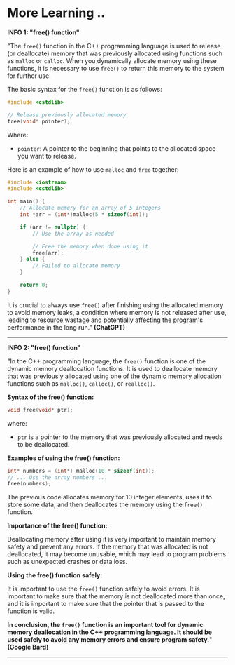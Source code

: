 # More Learning ..

**INFO 1: "free() function"**

"The `free()` function in the C++ programming language is used to release (or deallocate) memory that was previously allocated using functions such as `malloc` or `calloc`. When you dynamically allocate memory using these functions, it is necessary to use `free()` to return this memory to the system for further use.

The basic syntax for the `free()` function is as follows:

```cpp
#include <cstdlib>

// Release previously allocated memory
free(void* pointer);
```

Where:
- `pointer`: A pointer to the beginning that points to the allocated space you want to release.

Here is an example of how to use `malloc` and `free` together:

```cpp
#include <iostream>
#include <cstdlib>

int main() {
    // Allocate memory for an array of 5 integers
    int *arr = (int*)malloc(5 * sizeof(int));

    if (arr != nullptr) {
        // Use the array as needed

        // Free the memory when done using it
        free(arr);
    } else {
        // Failed to allocate memory
    }

    return 0;
}
```

It is crucial to always use `free()` after finishing using the allocated memory to avoid memory leaks, a condition where memory is not released after use, leading to resource wastage and potentially affecting the program's performance in the long run." **(ChatGPT)**

---

**INFO 2: "free() function"**

"In the C++ programming language, the `free()` function is one of the dynamic memory deallocation functions. It is used to deallocate memory that was previously allocated using one of the dynamic memory allocation functions such as `malloc()`, `calloc()`, or `realloc()`.

**Syntax of the free() function:**

```c++
void free(void* ptr);
```

where:

* `ptr` is a pointer to the memory that was previously allocated and needs to be deallocated.

**Examples of using the free() function:**

```c++
int* numbers = (int*) malloc(10 * sizeof(int));
// ... Use the array numbers ...
free(numbers);
```

The previous code allocates memory for 10 integer elements, uses it to store some data, and then deallocates the memory using the `free()` function.

**Importance of the free() function:**

Deallocating memory after using it is very important to maintain memory safety and prevent any errors. If the memory that was allocated is not deallocated, it may become unusable, which may lead to program problems such as unexpected crashes or data loss.

**Using the free() function safely:**

It is important to use the `free()` function safely to avoid errors. It is important to make sure that the memory is not deallocated more than once, and it is important to make sure that the pointer that is passed to the function is valid.

**In conclusion, the `free()` function is an important tool for dynamic memory deallocation in the C++ programming language. It should be used safely to avoid any memory errors and ensure program safety.**" **(Google Bard)**

---
